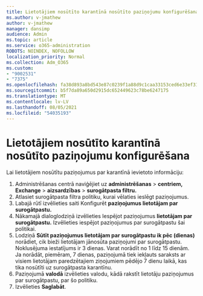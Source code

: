 ```yaml
---
title: Lietotājiem nosūtīto karantīnā nosūtīto paziņojumu konfigurēšana
ms.author: v-jmathew
author: v-jmathew
manager: dansimp
audience: Admin
ms.topic: article
ms.service: o365-administration
ROBOTS: NOINDEX, NOFOLLOW
localization_priority: Normal
ms.collection: Adm_O365
ms.custom:
- "9002531"
- "7375"
ms.openlocfilehash: fa38d893a8bd543e87c0239f1a88d9c1caa33153ced6e33ef31c309be8989e95
ms.sourcegitcommit: b5f7da89a650d2915dc652449623c78be6247175
ms.translationtype: MT
ms.contentlocale: lv-LV
ms.lasthandoff: 08/05/2021
ms.locfileid: "54035193"
---
```

# <a name="configure-quarantine-notifications-sent-to-users"></a>Lietotājiem nosūtīto karantīnā nosūtīto paziņojumu konfigurēšana

Lai lietotājiem nosūtītu paziņojumus par karantīnā ievietoto informāciju:

1. Administrēšanas centrā naviģējiet uz **administrēšanas**  >  **centriem, Exchange**  >  **aizsardzības**  >  **surogātpasta filtru.**
2. Atlasiet surogātpasta filtra politiku, kurai vēlaties ieslēgt paziņojumus.
3. Labajā rūtī izvēlieties saiti Konfigurēt **paziņojumus lietotājam par surogātpastu.**
4. Nākamajā dialoglodziņā izvēlieties Iespējot paziņojumus **lietotājam par surogātpastu.** Izvēlieties iespējot paziņojumus par surogātpastu šai politikai.
5. Lodziņā **Sūtīt paziņojumus lietotājam par surogātpastu ik pēc (dienas)** norādiet, cik bieži lietotājam jānosūta paziņojumi par surogātpastu. Noklusējuma iestatījums ir 3 dienas. Varat norādīt no 1 līdz 15 dienām. Ja norādāt, piemēram, 7 dienas, paziņojumā tiek iekļauts saraksts ar visiem lietotājam paredzētajiem ziņojumiem pēdējo 7 dienu laikā, kas tika nosūtīti uz surogātpasta karantīnu.
6. Paziņojumā **valodā** izvēlieties valodu, kādā rakstīt lietotāju paziņojumus par surogātpastu, par šo politiku.
7. Izvēlieties **Saglabāt**.
